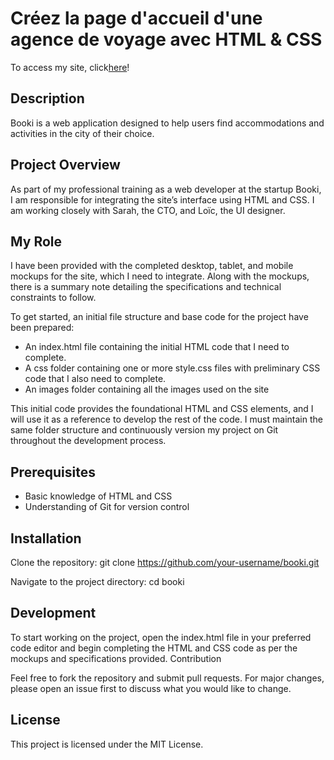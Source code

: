 # Créez la page d'accueil d'une agence de voyage avec HTML & CSS

To access my site, click[here](https://arno37.github.io/Booki/)!

## Description

Booki is a web application designed to help users find accommodations and activities in the city of their choice.

## Project Overview

As part of my professional training as a web developer at the startup Booki, I am responsible for integrating the site’s interface using HTML and CSS. I am working closely with Sarah, the CTO, and Loïc, the UI designer.

## My Role

I have been provided with the completed desktop, tablet, and mobile mockups for the site, which I need to integrate. Along with the mockups, there is a summary note detailing the specifications and technical constraints to follow.

To get started, an initial file structure and base code for the project have been prepared:

- An index.html file containing the initial HTML code that I need to complete.
- A css folder containing one or more style.css files with preliminary CSS code that I also need to complete.
- An images folder containing all the images used on the site

This initial code provides the foundational HTML and CSS elements, and I will use it as a reference to develop the rest of the code. I must maintain the same folder structure and continuously version my project on Git throughout the development process.

## Prerequisites

- Basic knowledge of HTML and CSS
- Understanding of Git for version control

## Installation

Clone the repository: git clone https://github.com/your-username/booki.git

Navigate to the project directory: cd booki

## Development

To start working on the project, open the index.html file in your preferred code editor and begin completing the HTML and CSS code as per the mockups and specifications provided.
Contribution

Feel free to fork the repository and submit pull requests. For major changes, please open an issue first to discuss what you would like to change.

## License

This project is licensed under the MIT License.
